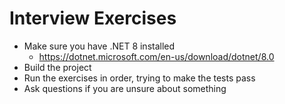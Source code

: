 # Interview Exercises

- Make sure you have .NET 8 installed
	- https://dotnet.microsoft.com/en-us/download/dotnet/8.0
- Build the project
- Run the exercises in order, trying to make the tests pass
- Ask questions if you are unsure about something
